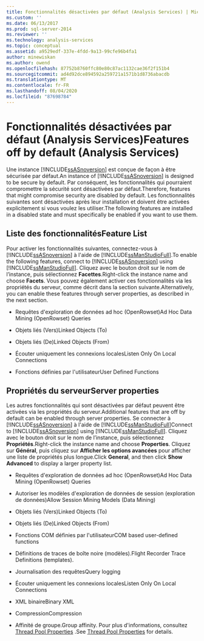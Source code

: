 ```yaml
---
title: Fonctionnalités désactivées par défaut (Analysis Services) | Microsoft Docs
ms.custom: ''
ms.date: 06/13/2017
ms.prod: sql-server-2014
ms.reviewer: ''
ms.technology: analysis-services
ms.topic: conceptual
ms.assetid: a9529edf-337e-4fdd-9a13-99cfe96b4fa1
author: minewiskan
ms.author: owend
ms.openlocfilehash: 87752b8760ffc80e80c87ac1132cae36f2f151b4
ms.sourcegitcommit: ad4d92dce894592a259721a1571b1d8736abacdb
ms.translationtype: MT
ms.contentlocale: fr-FR
ms.lasthandoff: 08/04/2020
ms.locfileid: "87698784"
---
```

# <a name="features-off-by-default-analysis-services"></a><span data-ttu-id="23216-102">Fonctionnalités désactivées par défaut (Analysis Services)</span><span class="sxs-lookup"><span data-stu-id="23216-102">Features off by default (Analysis Services)</span></span>
  <span data-ttu-id="23216-103">Une instance [!INCLUDE[ssASnoversion](../../includes/ssasnoversion-md.md)] est conçue de façon à être sécurisée par défaut.</span><span class="sxs-lookup"><span data-stu-id="23216-103">An instance of [!INCLUDE[ssASnoversion](../../includes/ssasnoversion-md.md)] is designed to be secure by default.</span></span> <span data-ttu-id="23216-104">Par conséquent, les fonctionnalités qui pourraient compromettre la sécurité sont désactivées par défaut.</span><span class="sxs-lookup"><span data-stu-id="23216-104">Therefore, features that might compromise security are disabled by default.</span></span> <span data-ttu-id="23216-105">Les fonctionnalités suivantes sont désactivées après leur installation et doivent être activées explicitement si vous voulez les utiliser.</span><span class="sxs-lookup"><span data-stu-id="23216-105">The following features are installed in a disabled state and must specifically be enabled if you want to use them.</span></span>  
  
## <a name="feature-list"></a><span data-ttu-id="23216-106">Liste des fonctionnalités</span><span class="sxs-lookup"><span data-stu-id="23216-106">Feature List</span></span>  
 <span data-ttu-id="23216-107">Pour activer les fonctionnalités suivantes, connectez-vous à [!INCLUDE[ssASnoversion](../../includes/ssasnoversion-md.md)] à l'aide de [!INCLUDE[ssManStudioFull](../../includes/ssmanstudiofull-md.md)].</span><span class="sxs-lookup"><span data-stu-id="23216-107">To enable the following features, connect to [!INCLUDE[ssASnoversion](../../includes/ssasnoversion-md.md)] using [!INCLUDE[ssManStudioFull](../../includes/ssmanstudiofull-md.md)].</span></span> <span data-ttu-id="23216-108">Cliquez avec le bouton droit sur le nom de l’instance, puis sélectionnez **Facettes**.</span><span class="sxs-lookup"><span data-stu-id="23216-108">Right-click the instance name and choose **Facets**.</span></span> <span data-ttu-id="23216-109">Vous pouvez également activer ces fonctionnalités via les propriétés du serveur, comme décrit dans la section suivante.</span><span class="sxs-lookup"><span data-stu-id="23216-109">Alternatively, you can enable these features through server properties, as described in the next section.</span></span>  
  
-   <span data-ttu-id="23216-110">Requêtes d'exploration de données ad hoc (OpenRowset)</span><span class="sxs-lookup"><span data-stu-id="23216-110">Ad Hoc Data Mining (OpenRowset) Queries</span></span>  
  
-   <span data-ttu-id="23216-111">Objets liés (Vers)</span><span class="sxs-lookup"><span data-stu-id="23216-111">Linked Objects (To)</span></span>  
  
-   <span data-ttu-id="23216-112">Objets liés (De)</span><span class="sxs-lookup"><span data-stu-id="23216-112">Linked Objects (From)</span></span>  
  
-   <span data-ttu-id="23216-113">Écouter uniquement les connexions locales</span><span class="sxs-lookup"><span data-stu-id="23216-113">Listen Only On Local Connections</span></span>  
  
-   <span data-ttu-id="23216-114">Fonctions définies par l'utilisateur</span><span class="sxs-lookup"><span data-stu-id="23216-114">User Defined Functions</span></span>  
  
## <a name="server-properties"></a><span data-ttu-id="23216-115">Propriétés du serveur</span><span class="sxs-lookup"><span data-stu-id="23216-115">Server properties</span></span>  
 <span data-ttu-id="23216-116">Les autres fonctionnalités qui sont désactivées par défaut peuvent être activées via les propriétés du serveur.</span><span class="sxs-lookup"><span data-stu-id="23216-116">Additional features that are off by default can be enabled through server properties.</span></span> <span data-ttu-id="23216-117">Se connecter à [!INCLUDE[ssASnoversion](../../includes/ssasnoversion-md.md)] à l'aide de [!INCLUDE[ssManStudioFull](../../includes/ssmanstudiofull-md.md)]</span><span class="sxs-lookup"><span data-stu-id="23216-117">Connect to [!INCLUDE[ssASnoversion](../../includes/ssasnoversion-md.md)] using [!INCLUDE[ssManStudioFull](../../includes/ssmanstudiofull-md.md)].</span></span> <span data-ttu-id="23216-118">Cliquez avec le bouton droit sur le nom de l’instance, puis sélectionnez **Propriétés**.</span><span class="sxs-lookup"><span data-stu-id="23216-118">Right-click the instance name and choose **Properties**.</span></span> <span data-ttu-id="23216-119">Cliquez sur **Général**, puis cliquez sur **Afficher les options avancées** pour afficher une liste de propriétés plus longue.</span><span class="sxs-lookup"><span data-stu-id="23216-119">Click **General**, and then click **Show Advanced** to display a larger property list.</span></span>  
  
-   <span data-ttu-id="23216-120">Requêtes d'exploration de données ad hoc (OpenRowset)</span><span class="sxs-lookup"><span data-stu-id="23216-120">Ad Hoc Data Mining (OpenRowset) Queries</span></span>  
  
-   <span data-ttu-id="23216-121">Autoriser les modèles d'exploration de données de session (exploration de données)</span><span class="sxs-lookup"><span data-stu-id="23216-121">Allow Session Mining Models (Data Mining)</span></span>  
  
-   <span data-ttu-id="23216-122">Objets liés (Vers)</span><span class="sxs-lookup"><span data-stu-id="23216-122">Linked Objects (To)</span></span>  
  
-   <span data-ttu-id="23216-123">Objets liés (De)</span><span class="sxs-lookup"><span data-stu-id="23216-123">Linked Objects (From)</span></span>  
  
-   <span data-ttu-id="23216-124">Fonctions COM définies par l'utilisateur</span><span class="sxs-lookup"><span data-stu-id="23216-124">COM based user-defined functions</span></span>  
  
-   <span data-ttu-id="23216-125">Définitions de traces de boîte noire (modèles).</span><span class="sxs-lookup"><span data-stu-id="23216-125">Flight Recorder Trace Definitions (templates).</span></span>  
  
-   <span data-ttu-id="23216-126">Journalisation des requêtes</span><span class="sxs-lookup"><span data-stu-id="23216-126">Query logging</span></span>  
  
-   <span data-ttu-id="23216-127">Écouter uniquement les connexions locales</span><span class="sxs-lookup"><span data-stu-id="23216-127">Listen Only On Local Connections</span></span>  
  
-   <span data-ttu-id="23216-128">XML binaire</span><span class="sxs-lookup"><span data-stu-id="23216-128">Binary XML</span></span>  
  
-   <span data-ttu-id="23216-129">Compression</span><span class="sxs-lookup"><span data-stu-id="23216-129">Compression</span></span>  
  
-   <span data-ttu-id="23216-130">Affinité de groupe.</span><span class="sxs-lookup"><span data-stu-id="23216-130">Group affinity.</span></span> <span data-ttu-id="23216-131">Pour plus d'informations, consultez [Thread Pool Properties](../server-properties/thread-pool-properties.md) .</span><span class="sxs-lookup"><span data-stu-id="23216-131">See [Thread Pool Properties](../server-properties/thread-pool-properties.md) for details.</span></span>  
  
  
